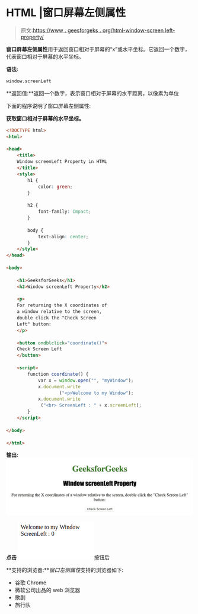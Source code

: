# HTML |窗口屏幕左侧属性

> 原文:[https://www . geesforgeks . org/html-window-screen left-property/](https://www.geeksforgeeks.org/html-window-screenleft-property/)

**窗口屏幕左侧属性**用于返回窗口相对于屏幕的“x”或水平坐标。它返回一个数字，代表窗口相对于屏幕的水平坐标。

**语法:**

```html
window.screenLeft
```

**返回值:**返回一个数字，表示窗口相对于屏幕的水平距离，以像素为单位

下面的程序说明了窗口屏幕左侧属性:

**获取窗口相对于屏幕的水平坐标。**

```html
<!DOCTYPE html>
<html>

<head>
    <title>
    Window screenLeft Property in HTML
    </title>
    <style>
        h1 {
            color: green;
        }

        h2 {
            font-family: Impact;
        }

        body {
            text-align: center;
        }
    </style>
</head>

<body>

    <h1>GeeksforGeeks</h1>
    <h2>Window screenLeft Property</h2>

    <p>
    For returning the X coordinates of
    a window relative to the screen,
    double click the "Check Screen 
    Left" button: 
    </p>

    <button ondblclick="coordinate()">
    Check Screen Left
    </button>

    <script>
        function coordinate() {
            var x = window.open("", "myWindow");
            x.document.write
                    ("<p>Welcome to my Window");
            x.document.write
             ("<br> ScreenLeft : " + x.screenLeft);
        }
    </script>

</body>

</html>                    
```

**输出:**
![](img/c48ada62c96bd6f3b83c28b11443e0c4.png)

**点击**
![](img/81676f13f2260c3e97af5059681a2181.png)按钮后

**支持的浏览器:***窗口左侧属性*支持的浏览器如下:

*   谷歌 Chrome
*   微软公司出品的 web 浏览器
*   歌剧
*   旅行队
